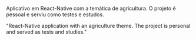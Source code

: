 Aplicativo em React-Native com a temática de agricultura. O projeto é pessoal e serviu como testes e estudos.

"React-Native application with an agriculture theme. The project is personal and served as tests and studies."